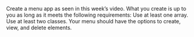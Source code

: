 Create a menu app as seen in this week’s video. What you create is up to you as long as it meets the following requirements:
Use at least one array.
Use at least two classes.
Your menu should have the options to create, view, and delete elements.